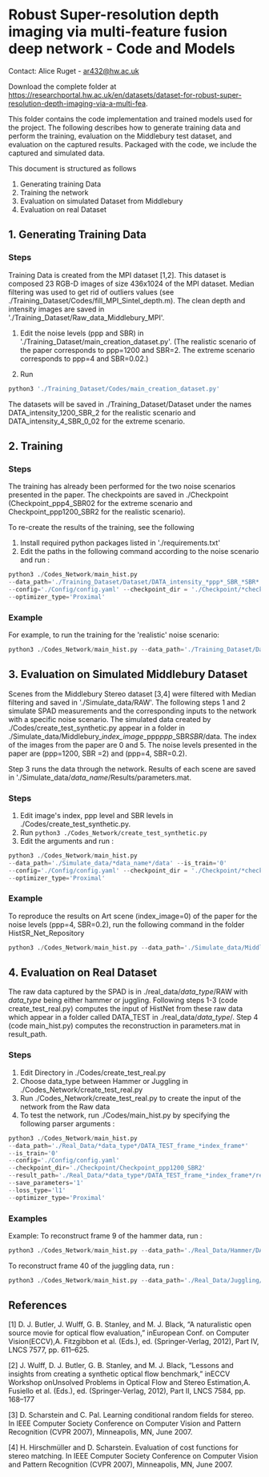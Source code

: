 
# Robust Super-resolution depth imaging via multi-feature fusion deep network - Code and Models            


Contact: Alice Ruget - ar432@hw.ac.uk

Download the complete folder at 
<https://researchportal.hw.ac.uk/en/datasets/dataset-for-robust-super-resolution-depth-imaging-via-a-multi-fea>. 


This folder contains the code implementation and trained models used for the
project. The following describes how to generate training data and perform the
training, evaluation on the Middlebury test dataset, and evaluation on the
captured results. Packaged with the code, we include the captured
and simulated data. 

This document is structured as follows
1. Generating training Data 
2. Training the network
3. Evaluation on simulated Dataset from Middlebury
4. Evaluation on real Dataset


## 1. Generating Training Data

### Steps
 
Training Data is created from the MPI dataset [1,2]. This dataset is composed 23 RGB-D images of size 436x1024 of the MPI dataset. Median filtering was used to get rid of outliers values (see ./Training_Dataset/Codes/fill_MPI_Sintel_depth.m). The clean depth and intensity images are saved in './Training_Dataset/Raw_data_Middlebury_MPI'.  

1. Edit the noise levels (ppp and SBR) in './Training_Dataset/main_creation_dataset.py'.
(The realistic scenario of the paper corresponds to ppp=1200 and SBR=2. The extreme scenario corresponds to ppp=4 and SBR=0.02.)

2. Run 
```python
python3 './Training_Dataset/Codes/main_creation_dataset.py'
```
The datasets will be saved in ./Training_Dataset/Dataset under the names DATA_intensity_1200_SBR_2 for the realistic scenario and DATA_intensity_4_SBR_0_02 for the extreme scenario.


## 2. Training

### Steps
The training has already been performed for the two noise scenarios presented in the paper. The checkpoints are saved in ./Checkpoint (Checkpoint_ppp4_SBR02 for the extreme scenario and Checkpoint_ppp1200_SBR2 for the realistic scenario).

To re-create the results of the training, see the following
1. Install required python packages listed in './requirements.txt' 
2. Edit the paths in the following command according to the noise scenario and run :

```python
python3 ./Codes_Network/main_hist.py 
--data_path='./Training_Dataset/Dataset/DATA_intensity_*ppp*_SBR_*SBR*' --is_train='1'
--config='./Config/config.yaml' --checkpoint_dir = './Checkpoint/*checkpoint_name*' --result_path='./Results_Training/ppp*ppp*_SBR_*SBR*' --save_parameters='1' --loss_type='l1' 
--optimizer_type='Proximal'
```

### Example 
For example, to run the training for the 'realistic' noise scenario:
```python
python3 ./Codes_Network/main_hist.py --data_path='./Training_Dataset/Dataset/DATA_intensity_1200_SBR_2' --is_train='1' --config='./Config/config.yaml' --checkpoint_dir='./Checkpoint/Checkpoint_ppp1200_SBR2' --result_path='./Results_Training/ppp1200_SBR2' --save_parameters='1' --loss_type='l1' --optimizer_type='Proximal'
```



## 3. Evaluation on Simulated Middlebury Dataset
Scenes from the Middlebury Stereo dataset [3,4] were filtered with Median filtering and saved in './Simulate_data/RAW'. 
The following steps 1 and 2 simulate SPAD measurements and the corresponding inputs to the network with a specific noise scenario. The simulated data created by ./Codes/create_test_synthetic.py appear in a folder in ./Simulate_data/Middlebury_*index_image*_ppp*ppp*_SBR*SBR*/data. The index of the images from the paper are 0 and 5. The noise levels presented in the paper are (ppp=1200, SBR =2) and (ppp=4, SBR=0.2).

Step 3 runs the data through the network. Results of each scene are saved in './Simulate_data/*data_name*/Results/parameters.mat.

### Steps

1. Edit image's index, ppp level and SBR levels in ./Codes/create_test_synthetic.py. 
2. Run ```python3 ./Codes_Network/create_test_synthetic.py```
3. Edit the arguments and run : 
```python
python3 ./Codes_Network/main_hist.py 
--data_path='./Simulate_data/*data_name*/data' --is_train='0'
--config='./Config/config.yaml' --checkpoint_dir = './Checkpoint/*checkpoint_name*' --result_path='./Simulate_data/*data_name*/results' --save_parameters='1' --loss_type='l1' 
--optimizer_type='Proximal'
```

### Example 
To reproduce the results on Art scene (index_image=0) of the paper for the noise levels (ppp=4, SBR=0.2), run the following command in the folder HistSR_Net_Repository

```python
python3 ./Codes_Network/main_hist.py --data_path='./Simulate_data/Middlebury_0_ppp4_SBR0.02/data' --is_train='0' --config='./Config/config.yaml' --checkpoint_dir='/home/ar432/HistSR_Net_Repository/Checkpoint/Checkpoint_ppp4_SBR02' --result_path='./Simulate_data/Middlebury_0_ppp4_SBR0.02/Results' --save_parameters='1' --loss_type='l1' --optimizer_type='Proximal'
```

## 4. Evaluation on Real Dataset 
The raw data captured by the SPAD is in ./real_data/*data_type*/RAW with *data_type* being either hammer or juggling. 
Following steps 1-3 (code create_test_real.py) computes the input of HistNet from these raw data which appear in a folder called DATA_TEST in ./real_data/*data_type*/. Step 4 (code main_hist.py) computes the reconstruction in parameters.mat in result_path.

### Steps
1. Edit Directory in ./Codes/create_test_real.py 
2. Choose data_type between Hammer or Juggling in ./Codes_Network/create_test_real.py 
3. Run ./Codes_Network/create_test_real.py to create the input of the network from the Raw data
4. To test the network, run ./Codes/main_hist.py by specifying the following parser arguments : 

```python
python3 ./Codes_Network/main_hist.py
--data_path='./Real_Data/*data_type*/DATA_TEST_frame_*index_frame*'
--is_train='0'
--config='./Config/config.yaml'
--checkpoint_dir='./Checkpoint/Checkpoint_ppp1200_SBR2'
--result_path='./Real_Data/*data_type*/DATA_TEST_frame_*index_frame*/results'
--save_parameters='1'
--loss_type='l1' 
--optimizer_type='Proximal'
```

### Examples 


Example: To reconstruct frame 9 of the hammer data, run :

```python
python3 ./Codes_Network/main_hist.py --data_path='./Real_Data/Hammer/DATA_TEST_frame_9' --is_train='0' --config='./Config/config.yaml' --checkpoint_dir='./Checkpoint/Checkpoint_ppp1200_SBR2' --result_path='./Real_Data/Hammer/DATA_TEST_frame_9/results' --save_parameters='1' --loss_type='l1' --optimizer_type='Adagrad'
```

To reconstruct frame 40 of the juggling data, run : 
```python
python3 ./Codes_Network/main_hist.py --data_path='./Real_Data/Juggling/DATA_TEST_frame_40' --is_train='0' --config='./Config/config.yaml' --checkpoint_dir='./Checkpoint/Checkpoint_ppp1200_SBR2' --result_path='./Real_Data/Juggling/DATA_TEST_frame_40/results' --save_parameters='1' --loss_type='l1' --optimizer_type='Adagrad'
```
## References 

[1] D. J. Butler, J. Wulff, G. B. Stanley, and M. J. Black, “A naturalistic open source movie for optical flow evaluation,” inEuropean Conf. on Computer Vision(ECCV),A. Fitzgibbon et al. (Eds.), ed. (Springer-Verlag, 2012), Part IV, LNCS 7577, pp. 611–625.

[2] J. Wulff, D. J. Butler, G. B. Stanley, and M. J. Black, “Lessons and insights from creating a synthetic optical flow benchmark,” inECCV Workshop onUnsolved Problems in Optical Flow and Stereo Estimation,A. Fusiello et al. (Eds.), ed. (Springer-Verlag, 2012), Part II, LNCS 7584, pp. 168–177

[3] D. Scharstein and C. Pal. Learning conditional random fields for stereo.
In IEEE Computer Society Conference on Computer Vision and Pattern Recognition (CVPR 2007), Minneapolis, MN, June 2007.

[4] H. Hirschmüller and D. Scharstein. Evaluation of cost functions for stereo matching.
In IEEE Computer Society Conference on Computer Vision and Pattern Recognition (CVPR 2007), Minneapolis, MN, June 2007.


